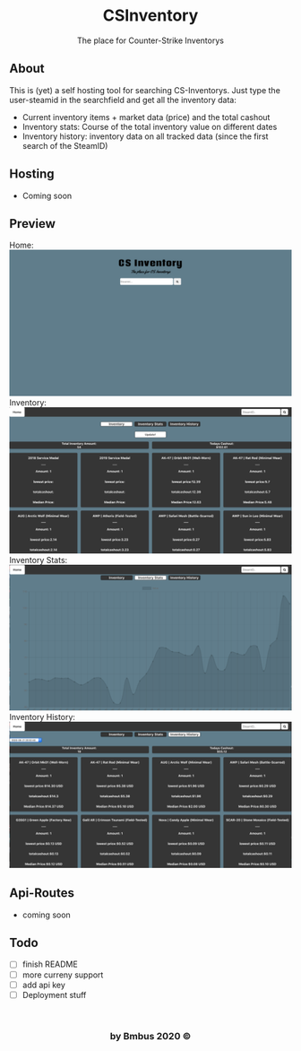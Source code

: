<div align="center"> 
    <h1>CSInventory</h1>
    The place for Counter-Strike Inventorys
</div>

## About
This is (yet) a self hosting tool for searching CS-Inventorys. Just type the user-steamid in the searchfield and get all the inventory data:
- Current inventory items + market data (price) and the total cashout
- Inventory stats: Course of the total inventory value on different dates
- Inventory history: inventory data on all tracked data (since the first search of the SteamID)

## Hosting
- Coming soon 

## Preview 
Home:
![home](https://github.com/Bmbus/csinventory/blob/master/preview_img/home.png)
</br>
Inventory:
![inventory](https://github.com/Bmbus/csinventory/blob/master/preview_img/inventory.png)
</br>
Inventory Stats:
![inventory_stats](https://github.com/Bmbus/csinventory/blob/master/preview_img/inventory_stats.png)
</br>
Inventory History:
![inventory_history](https://github.com/Bmbus/csinventory/blob/master/preview_img/inventory_history.png)
</br>

## Api-Routes
- coming soon

## Todo
- [ ] finish README
- [ ] more curreny support
- [ ] add api key
- [ ] Deployment stuff

</br>

<div align="center">
    <h3>by Bmbus 2020 &copy</h3>
</div>